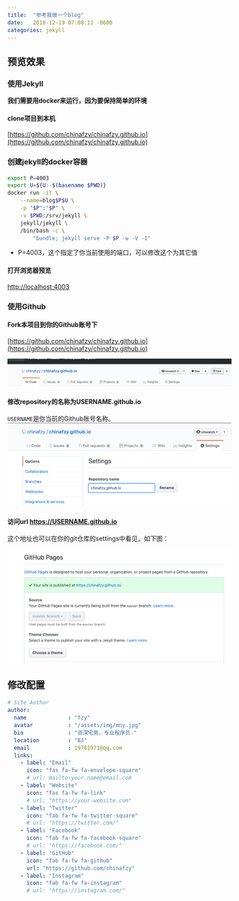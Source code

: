 ```yaml
---
title:  "参考我做一个blog"
date:   2018-12-19 07:08:11 -0600
categories: jekyll
---
```


## 预览效果
### 使用Jekyll
**我们需要用docker来运行，因为要保持简单的环境**

#### clone项目到本机
[https://github.com/chinafzy/chinafzy.github.io](https://github.com/chinafzy/chinafzy.github.io)

### 创建jekyll的docker容器
```bash
export P=4003
export U=${U:-$(basename $PWD)}
docker run -it \
    --name=blog$P$U \
    -p "$P":"$P" \
    -v $PWD:/srv/jekyll \
    jekyll/jekyll \
    /bin/bash -c \
        "bundle; jekyll serve -P $P -w -V -I"
```
+ P=4003，这个指定了你当前使用的端口，可以修改这个为其它值

#### 打开浏览器预览
[http://localhost:4003](http://localhost:4003/)


### 使用Github

#### Fork本项目到你的Github账号下
[https://github.com/chinafzy/chinafzy.github.io](https://github.com/chinafzy/chinafzy.github.io)

![fork my repository](/assets/img/new-blog/fork-git.png)

#### 修改repository的名称为USERNAME.github.io
`USERNAME`是你当前的Github账号名称。
![change it](/assets/img/new-blog/change-repository-name.png)

#### 访问url https://USERNAME.github.io

这个地址也可以在你的git仓库的settings中看见，如下图：

![page url](/assets/img/new-blog/enable-page.png)


## 修改配置

```yml
# Site Author
author:
  name             : "fzy"
  avatar           : "/assets/img/mny.jpg"
  bio              : "资深宅男，专业程序员."
  location         : "BJ"
  email            : 19781971@qq.com
  links:
    - label: "Email"
      icon: "fas fa-fw fa-envelope-square"
      # url: mailto:your.name@email.com
    - label: "Website"
      icon: "fas fa-fw fa-link"
      # url: "https://your-website.com"
    - label: "Twitter"
      icon: "fab fa-fw fa-twitter-square"
      # url: "https://twitter.com/"
    - label: "Facebook"
      icon: "fab fa-fw fa-facebook-square"
      # url: "https://facebook.com/"
    - label: "GitHub"
      icon: "fab fa-fw fa-github"
      url: "https://github.com/chinafzy"
    - label: "Instagram"
      icon: "fab fa-fw fa-instagram"
      # url: "https://instagram.com/"
```
